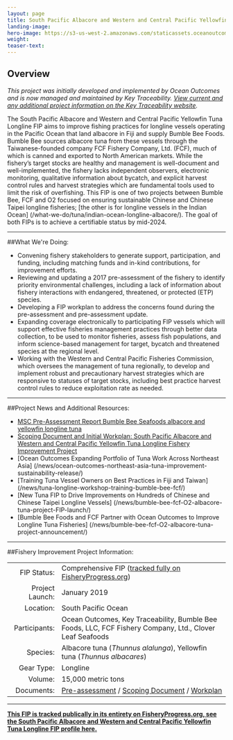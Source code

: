 ```yaml
---
layout: page 
title: South Pacific Albacore and Western and Central Pacific Yellowfin Tuna Longline FIP
landing-image:
hero-image: https://s3-us-west-2.amazonaws.com/staticassets.oceanoutcomes.org/hero+photos/south-pacific-longline-albacore-yellowfin-hero.jpg
weight: 
teaser-text:
---
```

<h2>Overview</h2>

*This project was initially developed and implemented by Ocean Outcomes and is now managed and maintained by Key Traceability. <a href="http://keytraceability.com/" target="_blank">View current and any additional project information on the Key Traceability website</a>.*

The South Pacific Albacore and Western and Central Pacific Yellowfin Tuna Longline FIP aims to improve fishing practices for longline vessels operating in the Pacific Ocean that land albacore in Fiji and supply Bumble Bee Foods. Bumble Bee sources albacore tuna from these vessels through the Taiwanese-founded company FCF Fishery Company, Ltd. (FCF), much of which is canned and exported to North American markets. While the fishery’s target stocks are healthy and management is well-document and well-implemented, the fishery lacks independent observers, electronic monitoring, qualitative information about bycatch, and explicit harvest control rules and harvest strategies which are fundamental tools used to limit the risk of overfishing. This FIP is one of two projects between Bumble Bee, FCF and O2 focused on ensuring sustainable Chinese and Chinese Taipei longline fisheries; [the other is for longline vessels in the Indian Ocean] (/what-we-do/tuna/indian-ocean-longline-albacore/). The goal of both FIPs is to achieve a certifiable status by mid-2024.

---

##What We're Doing:

* Convening fishery stakeholders to generate support, participation, and funding, including matching funds and in-kind contributions, for improvement efforts.
* Reviewing and updating a 2017 pre-assessment of the fishery to identify priority environmental challenges, including a lack of information about fishery interactions with endangered, threatened, or protected (ETP) species.
* Developing a FIP workplan to address the concerns found during the pre-assessment and pre-assessment update.
* Expanding coverage electronically to participating FIP vessels which will support effective fisheries management practices through better data collection, to be used to monitor fisheries, assess fish populations, and inform science-based management for target, bycatch and threatened species at the regional level.
* Working with the Western and Central Pacific Fisheries Commission, which oversees the management of tuna regionally, to develop and implement robust and precautionary harvest strategies which are responsive to statuses of target stocks, including best practice harvest control rules to reduce exploitation rate as needed.

---

##Project News and Additional Resources:

* <a href="https://s3-us-west-2.amazonaws.com/staticassets.oceanoutcomes.org/supporting+documents/Fishery+Project+Resources/WCP+Albacore+and+Yellowfin+Pre-assessment+3167R01B_MASTER_FINAL.pdf" target="_blank">MSC Pre-Assessment Report Bumble Bee Seafoods albacore and yellowfin longline tuna</a>
* <a href="https://s3-us-west-2.amazonaws.com/staticassets.oceanoutcomes.org/supporting+documents/Fishery+Project+Resources/FINAL+BB+WCPO+FIP+Scoping+Document+May19.pdf" target="_blank">Scoping Document and Initial Workplan: South Pacific Albacore and Western and Central Pacific Yellowfin Tuna Longline Fishery Improvement Project</a>
* [Ocean Outcomes Expanding Portfolio of Tuna Work Across Northeast Asia] (/news/ocean-outcomes-northeast-asia-tuna-improvement-sustainability-release/)
* [Training Tuna Vessel Owners on Best Practices in Fiji and Taiwan] (/news/tuna-longline-workshop-training-bumble-bee-fcf/)
* [New Tuna FIP to Drive Improvements on Hundreds of Chinese and Chinese Taipei Longline Vessels] (/news/bumble-bee-fcf-O2-albacore-tuna-project-FIP-launch/)
* [Bumble Bee Foods and FCF Partner with Ocean Outcomes to Improve Longline Tuna Fisheries] (/news/bumble-bee-fcf-O2-albacore-tuna-project-announcement/)

---

##Fishery Improvement Project Information:

|||
| ---: | --- |
| FIP Status: | Comprehensive FIP (<a href="https://fisheryprogress.org/fip-profile/13738/overview">tracked fully on FisheryProgress.org</a>) |
| Project Launch: | January 2019 |
| Location: | South Pacific Ocean |
| Participants: | Ocean Outcomes, Key Traceability, Bumble Bee Foods, LLC, FCF Fishery Company, Ltd., Clover Leaf Seafoods |
| Species: | Albacore tuna (*Thunnus alalunga*), Yellowfin tuna (*Thunnus albacares*) |
| Gear Type: | Longline |
| Volume: | 15,000 metric tons |
| Documents: | <a href="https://s3-us-west-2.amazonaws.com/staticassets.oceanoutcomes.org/supporting+documents/Fishery+Project+Resources/WCP+Albacore+and+Yellowfin+Pre-assessment+3167R01B_MASTER_FINAL.pdf" target="_blank">Pre-assessment</a> / <a href="https://s3-us-west-2.amazonaws.com/staticassets.oceanoutcomes.org/supporting+documents/Fishery+Project+Resources/FINAL+BB+WCPO+FIP+Scoping+Document+May19.pdf" target="_blank">Scoping Document</a> / <a href="https://s3-us-west-2.amazonaws.com/staticassets.oceanoutcomes.org/supporting+documents/Fishery+Project+Resources/FINAL+BB+WCPO+FIP+Workplan+May19.pdf" target="_blank">Workplan</a> |

---

<a href="https://fisheryprogress.org/fip-profile/13738/overview" target="_blank">**This FIP is tracked publically in its entirety on FisheryProgress.org, see the South Pacific Albacore and Western and Central Pacific Yellowfin Tuna Longline FIP profile here.**</a>
